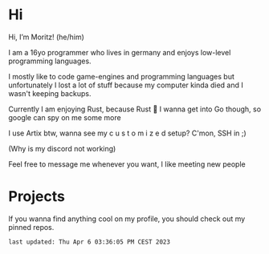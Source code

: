 
# Hi

Hi, I’m Moritz! (he/him)

I am a 16yo programmer who lives in germany and enjoys low-level programming languages.

I mostly like to code game-engines and programming languages but unfortunately I
lost a lot of stuff because my computer kinda died and I wasn't keeping backups.

Currently I am enjoying Rust, because Rust 🦀
I wanna get into Go though, so google can spy on me some more

I use Artix btw,
wanna see my c u s t o m i z e d setup?
C'mon, SSH in ;)

(Why is my discord not working)

Feel free to message me whenever you want, I like meeting new people

# Projects

If you wanna find anything cool on my profile, you should check out my pinned repos.

`last updated: Thu Apr 6 03:36:05 PM CEST 2023`
